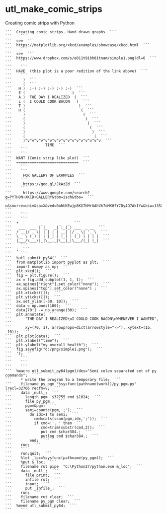 # utl_make_comic_strips
Creating comic strips with Python

    ```  Creating comic strips. Hand drawn graphs  ```
    ```    ```
    ```  see  ```
    ```  https://matplotlib.org/xkcd/examples/showcase/xkcd.html  ```
    ```    ```
    ```  see  ```
    ```  https://www.dropbox.com/s/e011t9ibh81tnam/simple1.png?dl=0  ```
    ```    ```
    ```    ```
    ```  HAVE  (this plot is a poor redition of the link above)  ```
    ```    ```
    ```     )  ```
    ```     (  ```
    ```   H )  :-) :-) :-) :-) :-)  ```
    ```   E (                     )  ```
    ```   A )  THE DAY I REALIZED  (  ```
    ```   L (  I COULD COOK BACON   (  ```
    ```   T )                        )  ```
    ```   H (                         (  ```
    ```     )                          (  ```
    ```     (                           )  ```
    ```     )                            (  ```
    ```     (                             (  ```
    ```     )                              )  ```
    ```     (                               (  ```
    ```     )^v^v^v^v^v^v^v^v^v^v^v^v^v^v^v^v^v  ```
    ```               TIME  ```
    ```    ```
    ```    ```
    ```  WANT (Comic strip like plot)  ```
    ```  ============================  ```
    ```    ```
    ```    ```
    ```     FOR GALLERY OF EXAMPLES  ```
    ```    ```
    ```     https://goo.gl/JkAzZd  ```
    ```    ```
    ```     https://www.google.com/search?q=PYTHON+XKCD+GALLERY&tbm=isch&tbo=  ```
    ```     u&source=univ&sa=X&ved=0ahUKEwjp8KG7hMrUAhVk7oMKHfY7Dy4Q7AkIYw&biw=1352&bih=812  ```
    ```    ```
    ```    ```
    ```  *          _       _   _  ```
    ```   ___  ___ | |_   _| |_(_) ___  _ __  ```
    ```  / __|/ _ \| | | | | __| |/ _ \| '_ \  ```
    ```  \__ \ (_) | | |_| | |_| | (_) | | | |  ```
    ```  |___/\___/|_|\__,_|\__|_|\___/|_| |_|  ```
    ```    ```
    ```  ;  ```
    ```    ```
    ```  %utl_submit_py64('  ```
    ```  from matplotlib import pyplot as plt;  ```
    ```  import numpy as np;  ```
    ```  plt.xkcd();  ```
    ```  fig = plt.figure();  ```
    ```  ax = fig.add_subplot(1, 1, 1);  ```
    ```  ax.spines["right"].set_color("none");  ```
    ```  ax.spines["top"].set_color("none") ;  ```
    ```  plt.xticks([]);  ```
    ```  plt.yticks([]);  ```
    ```  ax.set_ylim([-30, 10]);  ```
    ```  data = np.ones(100);  ```
    ```  data[70:] -= np.arange(30);  ```
    ```  plt.annotate(  ```
    ```      "THE DAY I REALIZED\nI COULD COOK BACON\nWHENEVER I WANTED",  ```
    ```      xy=(70, 1), arrowprops=dict(arrowstyle="->"), xytext=(15, -10));  ```
    ```  plt.plot(data);  ```
    ```  plt.xlabel("time");  ```
    ```  plt.ylabel("my overall health");  ```
    ```  fig.savefig("d:/png/simple1.png");  ```
    ```  ');  ```
    ```    ```
    ```    ```
    ```    ```
    ```  %macro utl_submit_py64(pgm)/des="Semi colon separated set of py commands";  ```
    ```    * write the program to a temporary file;  ```
    ```    filename py_pgm "%sysfunc(pathname(work))/py_pgm.py" lrecl=32766 recfm=v;  ```
    ```    data _null_;  ```
    ```      length pgm  $32755 cmd $1024;  ```
    ```      file py_pgm ;  ```
    ```      pgm=&pgm;  ```
    ```      semi=countc(pgm,';');  ```
    ```        do idx=1 to semi;  ```
    ```          cmd=cats(scan(pgm,idx,';'));  ```
    ```          if cmd=:'. ' then  ```
    ```             cmd=trim(substr(cmd,2));  ```
    ```             put cmd $char384.;  ```
    ```             putlog cmd $char384.;  ```
    ```        end;  ```
    ```    run;  ```
    ```    ```
    ```    run;quit;  ```
    ```    %let _loc=%sysfunc(pathname(py_pgm));  ```
    ```    %put &_loc;  ```
    ```    filename rut pipe  "C:\Python27/python.exe &_loc";  ```
    ```    data _null_;  ```
    ```      file print;  ```
    ```      infile rut;  ```
    ```      input;  ```
    ```      put _infile_;  ```
    ```    run;  ```
    ```    filename rut clear;  ```
    ```    filename py_pgm clear;  ```
    ```  %mend utl_submit_py64;  ```
    ```    ```

